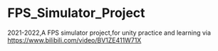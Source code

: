 # FPS_Simulator_Project
2021-2022,A FPS simulator project,for unity practice and learning
via https://www.bilibili.com/video/BV1ZE411W71X
